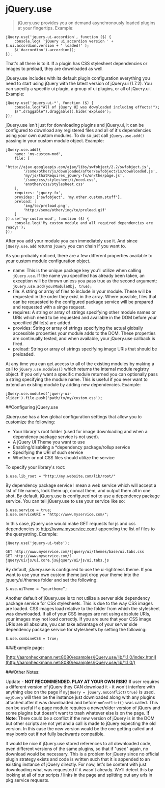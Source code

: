 # jQuery.use

> jQuery.use provides you on demand asynchronously loaded plugins at your fingertips. Example:

	jQuery.use('jquery-ui-accordion', function ($) {
    	console.log( 'jQuery ui.accordion version ' + $.ui.accordion.version + ' loaded!' );
    	$('#accordion').accordion();
	});

That's all there is to it. If a plugin has CSS stylesheet dependencies or images to preload, they are downloaded as well.

jQuery.use includes with its default plugin configuration everything you need to start using jQuery with the latest version of jQuery.ui (1.7.2). You can specify a specific ui plugin, a group of ui plugins, or all of jQuery.ui. 
Example:

	jQuery.use('jquery-ui-*', function ($) { 
		console.log("All of jQuery UI was downloaded including effects!");
		$(".draggable").draggable().hide('explode');
	});

jQuery.use isn't just for downloading plugins and jQuery.ui, it can be configured to download any registered files and all of it's dependencies using your own custom modules. To do so just call `jQuery.use.add()` passing in your custom module object. 
Example:

	jQuery.use.add({
		name: 'my-custom-mod',
		file: [
			'http://ajax.googleapis.com/ajax/libs/swfobject/2.2/swfobject.js',
			'/some/other/js/downloaded/after/swfobject/is/downloaded.js',
			'my/js/thatRequires_jQuery-fx/on/the/page.js',
			'/some/css/stylesheet/i/need.css',
			'another/css/stylesheet.css'
		],
		requires: 'jquery-fx',
		provides: ['swfobject', 'my.other.custom.stuff'],
		preload: [
			'img/to/preload.png',
			'http://some/other/img/to/preload.gif'
		]
	}).use('my-custom-mod', function ($) {
		console.log('My custom module and all required dependencies are ready!');
	});

After you add your module you can immediately use it. And since `jQuery.use.add` returns `jQuery` you can chain if you want to.

As you probably noticed, there are a few different properties available to your custom module configuration object.

- 	name: This is the unique package key you'll utilize when calling `jQuery.use`. If the name you specified has already been taken, an exception will be thrown unless you pass true as the second argument: `jQuery.use.add(yourModuleObj, true);`
- 	file: A string or array of files to include in your module. These will be requested in the order they exist in the array. Where possible, files that can be requested to the configured package service will be prepared and requested with a singe request. 
- 	requires: A string or array of strings specifying other module names or URIs which need to be requested and available in the DOM before your specified @file[s] are added.
- 	provides: String or array of strings specifying the actual globally accessible properties your module adds to the DOM. These properties are continually tested, and when available, your jQuery.use callback is fired. 
- 	preload: String or array of strings specifying image URIs that should be preloaded.

At any time you can get access to all of the existing modules by making a call to `jQuery.use.modules()` which returns the internal module registry object. If you only want a specific module returned you can optionally pass a string specifying the module name. This is useful if you ever want to extend an existing module by adding new dependencies. 
Example:

	jQuery.use.modules('jquery-ui-slider').file.push('path/to/my/custom.css');
 

##Configuring jQuery.use 

jQuery.use has a few global configuration settings that allow you to customize the following:

- 	Your library's root folder (used for image downloading and when a dependency package service is not used).
- 	A jQuery UI Theme you want to use
- 	Enabling/disabling a *dependency package/rollup service
- 	Specifying the URI of such service
- 	Whether or not CSS files should utilize the service

To specify your library's root:
 
	$.use.lib_root = "http://my.website.com/lib/root/"

By dependency package service I mean a web service which will accept a list of file names, look them up, concat them, and output them all in one shot. By default, jQuery.use is configured not to use a dependency package service. You can tell jQuery.use to use your service like so:
 
	$.use.service = true;
	$.use.serviceURI = "http://www.myservice.com/";

In this case, jQuery.use would make GET requests for js and css dependencies to http://www.myservice.com/ appending the list of files to the querystring. 
Example:

	jQuery.use('jquery-ui-tabs');

	GET http://www.myservice.com/?jquery/ui/themes/base/ui.tabs.css
	GET http://www.myservice.com/?jquery/ui/js/ui.core.js&jquery/ui/js/ui.tabs.js
 

By default, jQuery.use is configured to use the ui-lightness theme. If you want to use your own custom theme just drop your theme into the jquery/ui/themes folder and set the following:

	$.use.uiTheme = “yourtheme”;


Another default of jQuery.use is to not utilize a server side dependency package service for CSS stylesheets. This is due to the way CSS images are loaded. CSS images load relative to the folder from which the stylesheet was downloaded. If all of your CSS images are not using absolute URIs, your images may not load correctly. If you are sure that your CSS image URIs are all absolute, you can take advantage of your server side dependency package service for stylesheets by setting the following:

	$.use.combineCSS = true;

###Example page:

[http://aaronheckmann.net:8080/examples/jQuery.use/lib/1.1.0/index.html](http://aaronheckmann.net:8080/examples/jQuery.use/lib/1.1.0/)

###Other Notes:

Update - **NOT RECOMMENDED. PLAY AT YOUR OWN RISK!**
If user requires a different version of jQuery they CAN download it - it won't interfere with anything else on the page if `myjQuery = jQuery.noConflict(true)` is used. `myjQuery` will then be the instance just downloaded along with any plugins attached after it was downloaded and before `noConflict()` was called. This can be useful if a page module requires a newer/older version of jQuery and some plugins but doesn't want to trash whatever else is on the page. **!! Note**: There could be a conflict if the new version of jQuery is in the DOM but other scripts are not yet and a call is made to jQuery expecting the old version. In this case the new version would be the one getting called and may bomb out if not fully backwards compatible.

It would be nice if jQuery.use stored references to all downloaded code, even different versions of the same plugins, so that if "used" again, no download would be necessary. This is a problem for jQuery since no official plugin strategy exists and code is written such that it is appended to an existing instance of jQuery directly. For now, let's be content with just downloading what was requested if it wasn't already. We'll detect this by looking at all of our scripts / links in the page and splitting out any urls in pkg service requests.